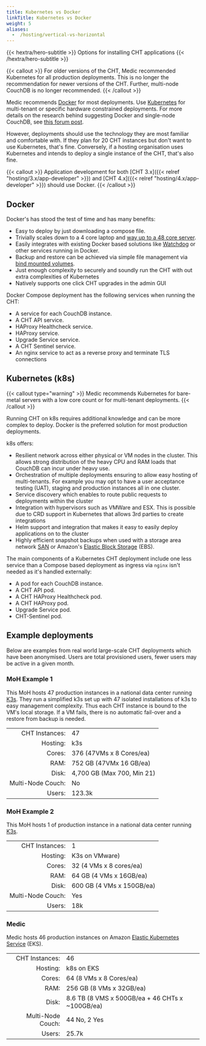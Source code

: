 ```yaml
---
title: Kubernetes vs Docker
linkTitle: Kubernetes vs Docker
weight: 5
aliases:
  -  /hosting/vertical-vs-horizontal
---
```


{{< hextra/hero-subtitle >}}
  Options for installing CHT applications
{{< /hextra/hero-subtitle >}}

{{< callout >}}
For older versions of the CHT, Medic recommended Kubernetes for all production deployments. This is no longer the recommendation for newer versions of the CHT. Further, multi-node CouchDB is no longer recommended.
{{< /callout >}}

Medic recommends [Docker](/hosting/4.x/docker/) for most deployments. Use [Kubernetes](/hosting/4.x/kubernetes/) for multi-tenant or specific hardware constrained deployments. For more details on the research behind suggesting Docker and single-node CouchDB, see [this forum post](https://forum.communityhealthtoolkit.org/t/investigate-adding-more-shards-as-a-potential-avenue-for-improved-performance/4831?u=mrjones).

However, deployments should use the technology they are most familiar and comfortable with. If they plan for 20 CHT instances but don't want to use Kubernetes, that's fine. Conversely, if a hosting organisation uses Kubernetes and intends to deploy a single instance of the CHT, that's also fine.

{{< callout >}}
 Application development for both [CHT 3.x]({{< relref "hosting/3.x/app-developer" >}}) and [CHT 4.x]({{< relref "hosting/4.x/app-developer" >}}) should use Docker.
{{< /callout >}}

## Docker 

Docker's has stood the test of time and has many benefits:

* Easy to deploy by just downloading a compose file.
* Trivially scales down to a 4 core laptop and [way up to a 48 core server](https://forum.communityhealthtoolkit.org/t/investigate-adding-more-shards-as-a-potential-avenue-for-improved-performance/4831). 
* Easily integrates with existing Docker based solutions like [Watchdog](/hosting/monitoring/) or other services running in Docker.
* Backup and restore can be achieved via simple file management via [bind mounted volumes](https://docs.docker.com/engine/storage/bind-mounts/).
* Just enough complexity to securely and soundly run the CHT with out extra complexities of Kubernetes 
* Natively supports one click CHT upgrades in the admin GUI

Docker Compose deployment has the following services when running the CHT:

* A service for each CouchDB instance.
* A CHT API service.
* HAProxy Healthcheck service.
* HAProxy service.
* Upgrade Service service.
* A CHT Sentinel service.
* An nginx service to act as a reverse proxy and terminate TLS connections


## Kubernetes (k8s)

{{< callout type="warning" >}}
Medic recommends Kubernetes for bare-metal servers with a low core count or for multi-tenant deployments.
{{< /callout >}}

Running CHT on k8s requires additional knowledge and can be more complex to deploy. Docker is the preferred solution for most production deployments.

k8s offers:

* Resilient network across either physical or VM nodes in the cluster. This allows strong distribution of the heavy CPU and RAM loads that CouchDB can incur under heavy use.
* Orchestration of multiple deployments ensuring to allow easy hosting of multi-tenants. For example you may opt to have a user acceptance testing (UAT), staging and production instances all in one cluster.
* Service discovery which  enables to route public requests to deployments within the cluster
* Integration with hypervisors such as VMWare and ESX. This is possible due to CRD support in Kubernetes that allows 3rd parties to create integrations
* Helm support and integration that makes it easy to easily deploy applications on to the cluster
* Highly efficient snapshot backups when used with a storage area network [SAN](https://en.wikipedia.org/wiki/Storage_area_network) or Amazon's [Elastic Block Storage](https://aws.amazon.com/ebs/) (EBS).

The main components of a Kubernetes CHT deployment include one less service than a Compose based deployment as ingress via `nginx` isn't needed as it's handled externally:

* A pod for each CouchDB instance.
* A CHT API pod.
* A CHT HAProxy Healthcheck pod.
* A CHT HAProxy pod.
* Upgrade Service pod.
* CHT-Sentinel pod.

## Example deployments

Below are examples from real world large-scale CHT deployments which have been anonymised.  Users are total provisioned users, fewer users may be active in a given month.

### MoH Example 1

This MoH hosts 47 production instances in a national data center running [K3s](https://k3s.io/). They run a simplified k3s set up with 47 isolated installations of k3s to easy management complexity.  Thus each CHT instance is bound to the VM's local storage.  If a VM fails, there is no automatic fail-over and a restore from backup is needed.

|                   |                             |
|------------------:|:----------------------------|
|    CHT Instances: | 47                          |
|          Hosting: | k3s                         |
|            Cores: | 376 (47VMs x 8 Cores/ea)    |
|              RAM: | 752 GB (47VMx 16 GB/ea)     |
|             Disk: | 4,700 GB  (Max 700, Min 21) |
| Multi-Node Couch: | No                          |
|            Users: | 123.3k                      |



### MoH Example 2

This MoH hosts 1 of production instance in a national data center running [K3s](https://k3s.io/).

|                   |                           |
|------------------:|:--------------------------|
|    CHT Instances: | 1                         |
|          Hosting: | K3s on VMware)            |
|            Cores: | 32 (4 VMs x 8 cores/ea)   |
|              RAM: | 64 GB (4 VMs x 16GB/ea)   |
|             Disk: | 600 GB (4 VMs x 150GB/ea) |
| Multi-Node Couch: | Yes                       |
|            Users: | 18k                       |


### Medic

Medic hosts 46 production instances on Amazon [Elastic Kubernetes Service](https://docs.aws.amazon.com/eks/latest/userguide/what-is-eks.html) (EKS).

|                   |                                                 |
|------------------:|:------------------------------------------------|
|    CHT Instances: | 46                                              |
|          Hosting: | k8s on EKS                                      |
|            Cores: | 64 (8 VMs x 8 Cores/ea)                         |
|              RAM: | 256 GB (8 VMs x 32GB/ea)                        |
|             Disk: | 8.6 TB (8 VMS x 500GB/ea + 46 CHTs x ~100GB/ea) |
| Multi-Node Couch: | 44 No, 2 Yes                                    |
|            Users: | 25.7k                                           |


